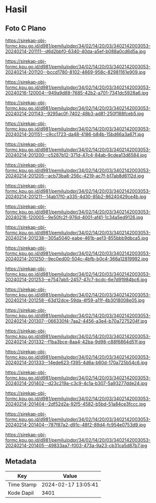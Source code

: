 # Hasil

## Foto C Plano

https://sirekap-obj-formc.kpu.go.id/d981/pemilu/pdpr/34/02/14/20/03/3402142003053-20240214-201111--d6d2bbf0-6340-40da-a5ef-b088a0cd6d5a.jpg

https://sirekap-obj-formc.kpu.go.id/d981/pemilu/pdpr/34/02/14/20/03/3402142003053-20240214-201120--bccd1780-8102-4669-958c-82981161e909.jpg

https://sirekap-obj-formc.kpu.go.id/d981/pemilu/pdpr/34/02/14/20/03/3402142003053-20240216-120004--949a9d88-7685-42b2-a701-7341dc5928a6.jpg

https://sirekap-obj-formc.kpu.go.id/d981/pemilu/pdpr/34/02/14/20/03/3402142003053-20240214-201143--9295ac0f-7402-48b3-ad81-250f188fceb5.jpg

https://sirekap-obj-formc.kpu.go.id/d981/pemilu/pdpr/34/02/14/20/03/3402142003053-20240214-201151--c9cc1723-da48-4186-b84b-15bd66a3a67f.jpg

https://sirekap-obj-formc.kpu.go.id/d981/pemilu/pdpr/34/02/14/20/03/3402142003053-20240214-201200--c5287b12-371d-47c4-84ab-9cdea13d6584.jpg

https://sirekap-obj-formc.kpu.go.id/d981/pemilu/pdpr/34/02/14/20/03/3402142003053-20240214-201205--acb73ba8-256c-4219-ac7f-b17ab8d6112d.jpg

https://sirekap-obj-formc.kpu.go.id/d981/pemilu/pdpr/34/02/14/20/03/3402142003053-20240214-201211--14ab17f0-a335-4d30-85b2-86240429ce4b.jpg

https://sirekap-obj-formc.kpu.go.id/d981/pemilu/pdpr/34/02/14/20/03/3402142003053-20240216-120005--9e50fc2f-976d-4001-af41-1c34a5ed9126.jpg

https://sirekap-obj-formc.kpu.go.id/d981/pemilu/pdpr/34/02/14/20/03/3402142003053-20240214-201238--305a5040-eabe-461b-ae13-855bbb9dbca5.jpg

https://sirekap-obj-formc.kpu.go.id/d981/pemilu/pdpr/34/02/14/20/03/3402142003053-20240214-201250--9ec0ed00-504c-4bfb-b0c4-366a12819992.jpg

https://sirekap-obj-formc.kpu.go.id/d981/pemilu/pdpr/34/02/14/20/03/3402142003053-20240214-201253--e7547ab5-2457-47c7-bcdc-6e7d91984bc6.jpg

https://sirekap-obj-formc.kpu.go.id/d981/pemilu/pdpr/34/02/14/20/03/3402142003053-20240214-201258--63d12dce-59da-4f59-a11f-4b3018008e05.jpg

https://sirekap-obj-formc.kpu.go.id/d981/pemilu/pdpr/34/02/14/20/03/3402142003053-20240214-201307--066330f4-7aa2-4456-a3e4-b70a7275204f.jpg

https://sirekap-obj-formc.kpu.go.id/d981/pemilu/pdpr/34/02/14/20/03/3402142003053-20240214-201332--f1ba3bce-8aa4-42ba-9d98-c88f6864d51f.jpg

https://sirekap-obj-formc.kpu.go.id/d981/pemilu/pdpr/34/02/14/20/03/3402142003053-20240214-201333--14ede623-f395-4d6a-b60d-170a725b54c6.jpg

https://sirekap-obj-formc.kpu.go.id/d981/pemilu/pdpr/34/02/14/20/03/3402142003053-20240214-201402--d23c219a-c3c9-4c1a-b307-5a93277dde24.jpg

https://sirekap-obj-formc.kpu.go.id/d981/pemilu/pdpr/34/02/14/20/03/3402142003053-20240214-201404--2df52d2a-92f5-4582-b5bd-51a84ce3fccc.jpg

https://sirekap-obj-formc.kpu.go.id/d981/pemilu/pdpr/34/02/14/20/03/3402142003053-20240214-201404--787f87a2-d91c-48f2-89d4-fc954e0753d9.jpg

https://sirekap-obj-formc.kpu.go.id/d981/pemilu/pdpr/34/02/14/20/03/3402142003053-20240214-201405--49833aa7-f003-473a-9a23-cb31ca5d87b7.jpg


## Metadata

| Key        | Value               |
| ---------- | ------------------- |
| Time Stamp | 2024-02-17 13:05:41 |
| Kode Dapil | 3401                |



